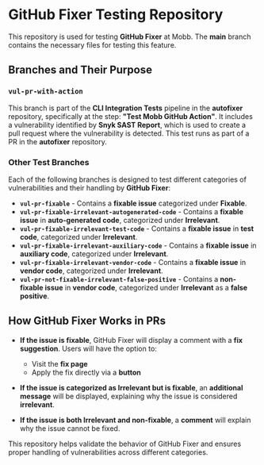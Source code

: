 # GitHub Fixer Testing Repository  

This repository is used for testing **GitHub Fixer** at Mobb. The **main** branch contains the necessary files for testing this feature.  

## Branches and Their Purpose  

### `vul-pr-with-action`  
This branch is part of the **CLI Integration Tests** pipeline in the **autofixer** repository, specifically at the step: **"Test Mobb GitHub Action"**. It includes a vulnerability identified by **Snyk SAST Report**, which is used to create a pull request where the vulnerability is detected. This test runs as part of a PR in the **autofixer** repository.  

### Other Test Branches  
Each of the following branches is designed to test different categories of vulnerabilities and their handling by **GitHub Fixer**:  

- **`vul-pr-fixable`** - Contains a **fixable issue** categorized under **Fixable**.  
- **`vul-pr-fixable-irrelevant-autogenerated-code`** - Contains a **fixable issue** in **auto-generated code**, categorized under **Irrelevant**.  
- **`vul-pr-fixable-irrelevant-test-code`** - Contains a **fixable issue** in **test code**, categorized under **Irrelevant**.  
- **`vul-pr-fixable-irrelevant-auxiliary-code`** - Contains a **fixable issue** in **auxiliary code**, categorized under **Irrelevant**.  
- **`vul-pr-fixable-irrelevant-vendor-code`** - Contains a **fixable issue** in **vendor code**, categorized under **Irrelevant**.  
- **`vul-pr-not-fixable-irrelevant-false-positive`** - Contains a **non-fixable issue** in **vendor code**, categorized under **Irrelevant** as a **false positive**.  

## How GitHub Fixer Works in PRs  

- **If the issue is fixable**, GitHub Fixer will display a comment with a **fix suggestion**. Users will have the option to:  
  - Visit the **fix page**  
  - Apply the fix directly via a **button**  

- **If the issue is categorized as Irrelevant but is fixable**, an **additional message** will be displayed, explaining why the issue is considered **irrelevant**.  

- **If the issue is both Irrelevant and non-fixable**, a **comment** will explain why the issue cannot be fixed.  

This repository helps validate the behavior of GitHub Fixer and ensures proper handling of vulnerabilities across different categories.
